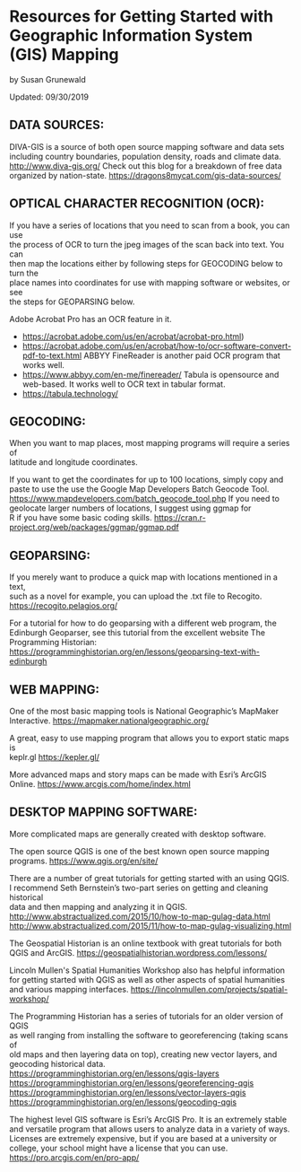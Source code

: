 # Resources for Getting Started with Geographic Information System (GIS) Mapping  
by Susan Grunewald

Updated: 09/30/2019

## DATA SOURCES:
DIVA-GIS is a source of both open source mapping software and data sets  
including country boundaries, population density, roads and climate data.
	http://www.diva-gis.org/
Check out this blog for a breakdown of free data organized by nation-state.
	https://dragons8mycat.com/gis-data-sources/

## OPTICAL CHARACTER RECOGNITION (OCR): 
If you have a series of locations that you need to scan from a book, you can use  
the process of OCR to turn the jpeg images of the scan back into text. You can  
then map the locations either by following steps for GEOCODING below to turn the  
place names into coordinates for use with mapping software or websites, or see  
the steps for GEOPARSING below.

Adobe Acrobat Pro has an OCR feature in it.
 -  https://acrobat.adobe.com/us/en/acrobat/acrobat-pro.html) 
 -  https://acrobat.adobe.com/us/en/acrobat/how-to/ocr-software-convert-pdf-to-text.html
ABBYY FineReader is another paid OCR program that works well.
 -  https://www.abbyy.com/en-me/finereader/ 
Tabula is opensource and web-based. It works well to OCR text in tabular format.
 -  https://tabula.technology/

## GEOCODING:
When you want to map places, most mapping programs will require a series of  
latitude and longitude coordinates.

If you want to get the coordinates for up to 100 locations, simply copy and  
paste to use the use the Google Map Developers Batch Geocode Tool.
	https://www.mapdevelopers.com/batch_geocode_tool.php
If you need to geolocate larger numbers of locations, I suggest using ggmap for  
R if you have some basic coding skills. 
	https://cran.r-project.org/web/packages/ggmap/ggmap.pdf 

## GEOPARSING:
If you merely want to produce a quick map with locations mentioned in a text,  
such as a novel for example, you can upload the .txt file to Recogito.
	https://recogito.pelagios.org/

For a tutorial for how to do geoparsing with a different web program, the  
Edinburgh Geoparser, see this tutorial from the excellent website The  
Programming Historian:
	https://programminghistorian.org/en/lessons/geoparsing-text-with-edinburgh 

## WEB MAPPING:
One of the most basic mapping tools is National Geographic’s MapMaker  
Interactive.
	https://mapmaker.nationalgeographic.org/

A great, easy to use mapping program that allows you to export static maps is  
keplr.gl
	https://kepler.gl/

More advanced maps and story maps can be made with Esri’s ArcGIS Online.
	https://www.arcgis.com/home/index.html

## DESKTOP MAPPING SOFTWARE:
More complicated maps are generally created with desktop software.

The open source QGIS is one of the best known open source mapping programs.
	https://www.qgis.org/en/site/

There are a number of great tutorials for getting started with an using QGIS.  
I recommend Seth Bernstein’s two-part series on getting and cleaning historical  
data and then mapping and analyzing it in QGIS.
	http://www.abstractualized.com/2015/10/how-to-map-gulag-data.html
	http://www.abstractualized.com/2015/11/how-to-map-gulag-visualizing.html
	
The Geospatial Historian is an online textbook with great tutorials for both QGIS and ArcGIS.
	https://geospatialhistorian.wordpress.com/lessons/

Lincoln Mullen's Spatial Humanities Workshop also has helpful information for getting started with QGIS as well as other aspects of spatial humanities and various mapping interfaces.
	https://lincolnmullen.com/projects/spatial-workshop/
	
The Programming Historian has a series of tutorials for an older version of QGIS  
as well ranging from installing the software to georeferencing (taking scans of  
old maps and then layering data on top), creating new vector layers, and  
geocoding historical data.
	https://programminghistorian.org/en/lessons/qgis-layers
	https://programminghistorian.org/en/lessons/georeferencing-qgis
	https://programminghistorian.org/en/lessons/vector-layers-qgis
	https://programminghistorian.org/en/lessons/geocoding-qgis

The highest level GIS software is Esri’s ArcGIS Pro. It is an extremely stable  
and versatile program that allows users to analyze data in a variety of ways.  
Licenses are extremely expensive, but if you are based at a university or   
college, your school might have a license that you can use.
https://pro.arcgis.com/en/pro-app/ 
	
